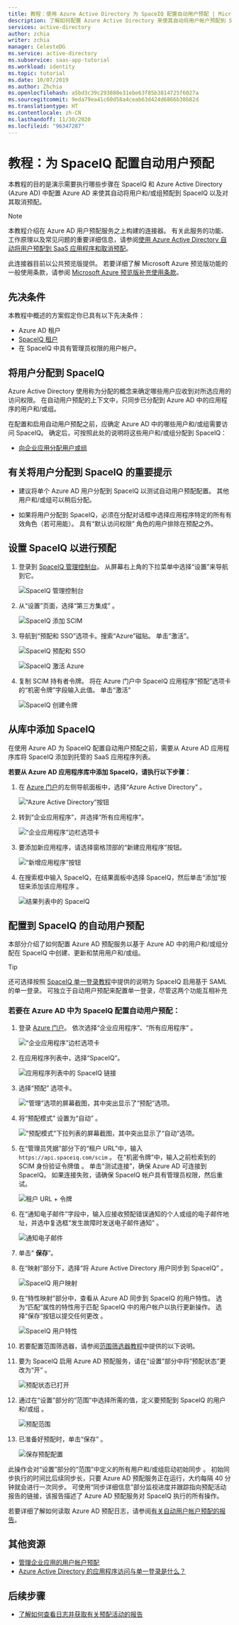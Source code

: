 ```yaml
---
title: 教程：使用 Azure Active Directory 为 SpaceIQ 配置自动用户预配 | Microsoft Docs
description: 了解如何配置 Azure Active Directory 来使其自动将用户帐户预配到 SpaceIQ 和取消其预配。
services: active-directory
author: zchia
writer: zchia
manager: CelesteDG
ms.service: active-directory
ms.subservice: saas-app-tutorial
ms.workload: identity
ms.topic: tutorial
ms.date: 10/07/2019
ms.author: Zhchia
ms.openlocfilehash: a5bd3c39c293880e31ebe63f85b3814725f6027a
ms.sourcegitcommit: 9eda79ea41c60d58a4ceab63d424d6866b38b82d
ms.translationtype: HT
ms.contentlocale: zh-CN
ms.lasthandoff: 11/30/2020
ms.locfileid: "96347287"
---
```

# <a name="tutorial-configure-spaceiq-for-automatic-user-provisioning"></a>教程：为 SpaceIQ 配置自动用户预配

本教程的目的是演示需要执行哪些步骤在 SpaceIQ 和 Azure Active Directory (Azure AD) 中配置 Azure AD 来使其自动将用户和/或组预配到 SpaceIQ 以及对其取消预配。

> [!NOTE]
> 本教程介绍在 Azure AD 用户预配服务之上构建的连接器。 有关此服务的功能、工作原理以及常见问题的重要详细信息，请参阅[使用 Azure Active Directory 自动将用户预配到 SaaS 应用程序和取消预配](../app-provisioning/user-provisioning.md)。
>
> 此连接器目前以公共预览版提供。 若要详细了解 Microsoft Azure 预览版功能的一般使用条款，请参阅 [Microsoft Azure 预览版补充使用条款](https://azure.microsoft.com/support/legal/preview-supplemental-terms/)。

## <a name="prerequisites"></a>先决条件

本教程中概述的方案假定你已具有以下先决条件：

* Azure AD 租户
* [SpaceIQ 租户](https://spaceiq.com/)
* 在 SpaceIQ 中具有管理员权限的用户帐户。

## <a name="assigning-users-to-spaceiq"></a>将用户分配到 SpaceIQ

Azure Active Directory 使用称为分配的概念来确定哪些用户应收到对所选应用的访问权限。 在自动用户预配的上下文中，只同步已分配到 Azure AD 中的应用程序的用户和/或组。

在配置和启用自动用户预配之前，应确定 Azure AD 中的哪些用户和/或组需要访问 SpaceIQ。 确定后，可按照此处的说明将这些用户和/或组分配到 SpaceIQ：
* [向企业应用分配用户或组](../manage-apps/assign-user-or-group-access-portal.md)

## <a name="important-tips-for-assigning-users-to-spaceiq"></a>有关将用户分配到 SpaceIQ 的重要提示

* 建议将单个 Azure AD 用户分配到 SpaceIQ 以测试自动用户预配配置。 其他用户和/或组可以稍后分配。

* 如果将用户分配到 SpaceIQ，必须在分配对话框中选择应用程序特定的所有有效角色（若可用能）。 具有“默认访问权限”  角色的用户排除在预配之外。

## <a name="set-up-spaceiq-for-provisioning"></a>设置 SpaceIQ 以进行预配

1. 登录到 [SpaceIQ 管理控制台](https://main.spaceiq.com/login/)。 从屏幕右上角的下拉菜单中选择“设置”来导航到它。

    ![SpaceIQ 管理控制台](media/spaceiq-provisioning-tutorial/admin.png)

2.  从“设置”页面，选择“第三方集成” 。

    ![SpaceIQ 添加 SCIM](media/spaceiq-provisioning-tutorial/thirdparty.png)

3.  导航到“预配和 SSO”选项卡。搜索“Azure”磁贴。 单击“激活”。

    ![SpaceIQ 预配和 SSO](media/spaceiq-provisioning-tutorial/provisioning.png)

    ![SpaceIQ 激活 Azure ](media/spaceiq-provisioning-tutorial/azure.png)

3.  复制 SCIM 持有者令牌。 将在 Azure 门户中 SpaceIQ 应用程序“预配”选项卡的“机密令牌”字段输入此值。 单击“激活”

    ![SpaceIQ 创建令牌](media/spaceiq-provisioning-tutorial/token.png)

## <a name="add-spaceiq-from-the-gallery"></a>从库中添加 SpaceIQ

在使用 Azure AD 为 SpaceIQ 配置自动用户预配之前，需要从 Azure AD 应用程序库将 SpaceIQ 添加到托管的 SaaS 应用程序列表。

**若要从 Azure AD 应用程序库中添加 SpaceIQ，请执行以下步骤：**

1. 在 [Azure 门户](https://portal.azure.com)的左侧导航面板中，选择“Azure Active Directory” 。

    ![“Azure Active Directory”按钮](common/select-azuread.png)

2. 转到“企业应用程序”，并选择“所有应用程序”。 

    ![“企业应用程序”边栏选项卡](common/enterprise-applications.png)

3. 要添加新应用程序，请选择窗格顶部的“新建应用程序”按钮。

    ![“新增应用程序”按钮](common/add-new-app.png)

4. 在搜索框中输入 SpaceIQ，在结果面板中选择 SpaceIQ，然后单击“添加”按钮来添加该应用程序  。

    ![结果列表中的 SpaceIQ](common/search-new-app.png)

## <a name="configuring-automatic-user-provisioning-to-spaceiq"></a>配置到 SpaceIQ 的自动用户预配 

本部分介绍了如何配置 Azure AD 预配服务以基于 Azure AD 中的用户和/或组分配在 SpaceIQ 中创建、更新和禁用用户和/或组。

> [!TIP]
> 还可选择按照 [SpaceIQ 单一登录教程](./spaceiq-tutorial.md)中提供的说明为 SpaceIQ 启用基于 SAML 的单一登录。 可独立于自动用户预配来配置单一登录，尽管这两个功能互相补充

### <a name="to-configure-automatic-user-provisioning-for-spaceiq-in-azure-ad"></a>若要在 Azure AD 中为 SpaceIQ 配置自动用户预配：

1. 登录 [Azure 门户](https://portal.azure.com)。 依次选择“企业应用程序”、“所有应用程序” 。

    ![“企业应用程序”边栏选项卡](common/enterprise-applications.png)

2. 在应用程序列表中，选择“SpaceIQ”。

    ![应用程序列表中的 SpaceIQ 链接](common/all-applications.png)

3. 选择“预配”  选项卡。

    ![“管理”选项的屏幕截图，其中突出显示了“预配”选项。](common/provisioning.png)

4. 将“预配模式”  设置为“自动”  。

    ![“预配模式”下拉列表的屏幕截图，其中突出显示了“自动”选项。](common/provisioning-automatic.png)

5. 在“管理员凭据”部分下的“租户 URL”中，输入 `https://api.spaceiq.com/scim` 。 在“机密令牌”中，输入之前检索到的 SCIM 身份验证令牌值 。 单击“测试连接”，确保 Azure AD 可连接到 SpaceIQ。 如果连接失败，请确保 SpaceIQ 帐户具有管理员权限，然后重试。

    ![租户 URL + 令牌](common/provisioning-testconnection-tenanturltoken.png)

6. 在“通知电子邮件”字段中，输入应接收预配错误通知的个人或组的电子邮件地址，并选中复选框“发生故障时发送电子邮件通知”   。

    ![通知电子邮件](common/provisioning-notification-email.png)

7. 单击“ **保存**”。

8. 在“映射”部分下，选择“将 Azure Active Directory 用户同步到 SpaceIQ” 。

    ![SpaceIQ 用户映射](media/spaceiq-provisioning-tutorial/usermapping.png)

9. 在“特性映射”部分中，查看从 Azure AD 同步到 SpaceIQ 的用户特性。 选为“匹配”属性的特性用于匹配 SpaceIQ 中的用户帐户以执行更新操作。 选择“保存”按钮以提交任何更改  。

    ![SpaceIQ 用户特性](media/spaceiq-provisioning-tutorial/userattributes.png)

11. 若要配置范围筛选器，请参阅[范围筛选器教程](../app-provisioning/define-conditional-rules-for-provisioning-user-accounts.md)中提供的以下说明。

12. 要为 SpaceIQ 启用 Azure AD 预配服务，请在“设置”部分中将“预配状态”更改为“开”  。

    ![预配状态已打开](common/provisioning-toggle-on.png)

13. 通过在“设置”部分的“范围”中选择所需的值，定义要预配到 SpaceIQ 的用户和/或组 。

    ![预配范围](common/provisioning-scope.png)

14. 已准备好预配时，单击“保存”  。

    ![保存预配配置](common/provisioning-configuration-save.png)

此操作会对“设置”部分的“范围”中定义的所有用户和/或组启动初始同步   。 初始同步执行的时间比后续同步长，只要 Azure AD 预配服务正在运行，大约每隔 40 分钟就会进行一次同步。 可使用“同步详细信息”部分监视进度并跟踪指向预配活动报告的链接，该报告描述了 Azure AD 预配服务对 SpaceIQ 执行的所有操作。

若要详细了解如何读取 Azure AD 预配日志，请参阅[有关自动用户帐户预配的报告](../app-provisioning/check-status-user-account-provisioning.md)。

## <a name="additional-resources"></a>其他资源

* [管理企业应用的用户帐户预配](../app-provisioning/configure-automatic-user-provisioning-portal.md)
* [Azure Active Directory 的应用程序访问与单一登录是什么？](../manage-apps/what-is-single-sign-on.md)

## <a name="next-steps"></a>后续步骤

* [了解如何查看日志并获取有关预配活动的报告](../app-provisioning/check-status-user-account-provisioning.md)
